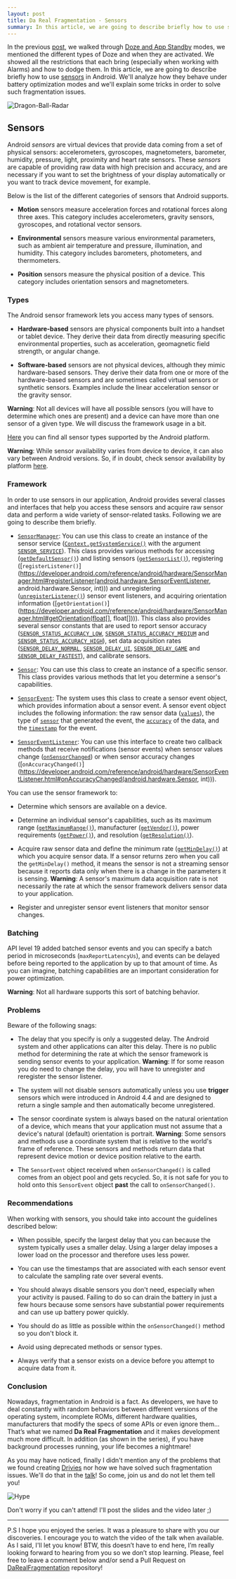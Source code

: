 ```yaml
---
layout: post
title: Da Real Fragmentation - Sensors
summary: In this article, we are going to describe briefly how to use sensors in Android. We'll analyze how they behave under battery optimization modes and we'll explain some tricks in order to solve such fragmentation issues.
---
```


In the previous [post](http://pguardiola.com/blog/darealfragmentation-doze/), we walked through [Doze and App Standby](https://developer.android.com/training/monitoring-device-state/doze-standby.html) modes, we mentioned the different types of Doze and when they are activated. We showed all the restrictions that each bring (especially when working with Alarms) and how to dodge them. In this article, we are going to describe briefly how to use [sensors](https://developer.android.com/guide/topics/sensors/sensors_overview.html) in Android. We'll analyze how they behave under battery optimization modes and we'll explain some tricks in order to solve such fragmentation issues.

<!-- more -->

![Dragon-Ball-Radar](https://raw.githubusercontent.com/Guardiola31337/guardiola31337.github.io/master/art/darealfragmentation/sensors/dragon-ball-radar.gif)

## Sensors

Android _sensors_ are virtual devices that provide data coming from a set of physical sensors: accelerometers, gyroscopes, magnetometers, barometer, humidity, pressure, light, proximity and heart rate sensors. These _sensors_ are capable of providing raw data with high precision and accuracy, and are necessary if you want to set the brightness of your display automatically or you want to track device movement, for example.

Below is the list of the different categories of sensors that Android supports.

* **Motion** sensors measure acceleration forces and rotational forces along three axes. This category includes accelerometers, gravity sensors, gyroscopes, and rotational vector sensors.

* **Environmental** sensors measure various environmental parameters, such as ambient air temperature and pressure, illumination, and humidity. This category includes barometers, photometers, and thermometers.

* **Position** sensors measure the physical position of a device. This category includes orientation sensors and magnetometers.

### Types

The Android sensor framework lets you access many types of sensors.

* **Hardware-based** sensors are physical components built into a handset or tablet device. They derive their data from directly measuring specific environmental properties, such as acceleration, geomagnetic field strength, or angular change.

* **Software-based** sensors are not physical devices, although they mimic hardware-based sensors. They derive their data from one or more of the hardware-based sensors and are sometimes called virtual sensors or synthetic sensors. Examples include the linear acceleration sensor or the gravity sensor.

**Warning**: Not all devices will have all possible sensors (you will have to determine which ones are present) and a device can have more than one sensor of a given type. We will discuss the framework usage in a bit.

[Here](https://source.android.com/devices/sensors/sensor-types.html) you can find all sensor types supported by the Android platform.

**Warning**: While sensor availability varies from device to device, it can also vary between Android versions. So, if in doubt, check sensor availability by platform [here](https://developer.android.com/guide/topics/sensors/sensors_overview.html#table2).

### Framework

In order to use sensors in our application, Android provides several classes and interfaces that help you access these sensors and acquire raw sensor data and perform a wide variety of sensor-related tasks. Following we are going to describe them briefly. 

* [`SensorManager`](https://developer.android.com/reference/android/hardware/SensorManager.html): You can use this class to create an instance of the sensor service ([`Context.getSystemService()`](https://developer.android.com/reference/android/content/Context.html#getSystemService(java.lang.String)) with the argument [`SENSOR_SERVICE`](https://developer.android.com/reference/android/content/Context.html#SENSOR_SERVICE)). This class provides various methods for accessing ([`getDefaultSensor()`](https://developer.android.com/reference/android/hardware/SensorManager.html#getDefaultSensor(int))) and listing sensors ([`getSensorList()`](https://developer.android.com/reference/android/hardware/SensorManager.html#getSensorList(int))), registering ([`registerListener()`](https://developer.android.com/reference/android/hardware/SensorManager.html#registerListener(android.hardware.SensorEventListener, android.hardware.Sensor, int))) and unregistering ([`unregisterListener()`](https://developer.android.com/reference/android/hardware/SensorManager.html#unregisterListener(android.hardware.SensorEventListener))) sensor event listeners, and acquiring orientation information ([`getOrientation()`](https://developer.android.com/reference/android/hardware/SensorManager.html#getOrientation(float[], float[]))). This class also provides several sensor constants that are used to report sensor accuracy ([`SENSOR_STATUS_ACCURACY_LOW`](https://developer.android.com/reference/android/hardware/SensorManager.html#SENSOR_STATUS_ACCURACY_LOW), [`SENSOR_STATUS_ACCURACY_MEDIUM`](https://developer.android.com/reference/android/hardware/SensorManager.html#SENSOR_STATUS_ACCURACY_MEDIUM) and [`SENSOR_STATUS_ACCURACY_HIGH`](https://developer.android.com/reference/android/hardware/SensorManager.html#SENSOR_STATUS_ACCURACY_HIGH)), set data acquisition rates ([`SENSOR_DELAY_NORMAL`](https://developer.android.com/reference/android/hardware/SensorManager.html#SENSOR_DELAY_NORMAL), [`SENSOR_DELAY_UI`](https://developer.android.com/reference/android/hardware/SensorManager.html#SENSOR_DELAY_UI), [`SENSOR_DELAY_GAME`](https://developer.android.com/reference/android/hardware/SensorManager.html#SENSOR_DELAY_GAME) and [`SENSOR_DELAY_FASTEST`](https://developer.android.com/reference/android/hardware/SensorManager.html#SENSOR_DELAY_FASTEST)), and calibrate sensors.

* [`Sensor`](https://developer.android.com/reference/android/hardware/Sensor.html): You can use this class to create an instance of a specific sensor. This class provides various methods that let you determine a sensor's capabilities.

* [`SensorEvent`](https://developer.android.com/reference/android/hardware/SensorEvent.html): The system uses this class to create a sensor event object, which provides information about a sensor event. A sensor event object includes the following information: the raw sensor data ([`values`](https://developer.android.com/reference/android/hardware/SensorEvent.html#values)), the type of [`sensor`](https://developer.android.com/reference/android/hardware/SensorEvent.html#sensor) that generated the event, the [`accuracy`](https://developer.android.com/reference/android/hardware/SensorEvent.html#accuracy) of the data, and the [`timestamp`](https://developer.android.com/reference/android/hardware/SensorEvent.html#timestamp) for the event.

* [`SensorEventListener`](https://developer.android.com/reference/android/hardware/SensorEventListener.html): You can use this interface to create two callback methods that receive notifications (sensor events) when sensor values change ([`onSensorChanged`](https://developer.android.com/reference/android/hardware/SensorEventListener.html#onSensorChanged(android.hardware.SensorEvent))) or when sensor accuracy changes ([`onAccuracyChanged()`](https://developer.android.com/reference/android/hardware/SensorEventListener.html#onAccuracyChanged(android.hardware.Sensor, int))).

You can use the sensor framework to:

* Determine which sensors are available on a device.

* Determine an individual sensor's capabilities, such as its maximum range ([`getMaximumRange()`](https://developer.android.com/reference/android/hardware/Sensor.html#getMaximumRange())), manufacturer ([`getVendor()`](https://developer.android.com/reference/android/hardware/Sensor.html#getVendor())), power requirements ([`getPower()`](https://developer.android.com/reference/android/hardware/Sensor.html#getPower())), and resolution ([`getResolution()`](https://developer.android.com/reference/android/hardware/Sensor.html#getResolution())).

* Acquire raw sensor data and define the minimum rate ([`getMinDelay()`](https://developer.android.com/reference/android/hardware/Sensor.html#getMinDelay())) at which you acquire sensor data. If a sensor returns zero when you call the `getMinDelay()` method, it means the sensor is not a streaming sensor because it reports data only when there is a change in the parameters it is sensing.
  **Warning**: A sensor's maximum data acquisition rate is not necessarily the rate at which the sensor framework delivers sensor data to your application.

* Register and unregister sensor event listeners that monitor sensor changes.

### Batching

API level 19 added batched sensor events and you can specify a batch period in microseconds (`maxReportLatencyUs`), and events can be delayed before being reported to the application by up to that amount of time. As you can imagine, batching capabilities are an important consideration for power optimization.

**Warning**: Not all hardware supports this sort of batching behavior.

### Problems

Beware of the following snags:

* The delay that you specify is only a suggested delay. The Android system and other applications can alter this delay. There is no public method for determining the rate at which the sensor framework is sending sensor events to your application.
  **Warning**: If for some reason you do need to change the delay, you will have to unregister and reregister the sensor listener.

* The system will not disable sensors automatically unless you use __trigger__ sensors which were introduced in Android 4.4 and are designed to return a single sample and then automatically become unregistered.

* The sensor coordinate system is always based on the natural orientation of a device, which means that your application must not assume that a device's natural (default) orientation is portrait.
  **Warning**: Some sensors and methods use a coordinate system that is relative to the world's frame of reference. These sensors and methods return data that represent device motion or device position relative to the earth.

* The `SensorEvent` object received when `onSensorChanged()` is called comes from an object pool and gets recycled. So, it is not safe for you to hold onto this `SensorEvent` object **past** the call to `onSensorChanged()`.

### Recommendations

When working with sensors, you should take into account the guidelines described below:

* When possible, specify the largest delay that you can because the system typically uses a smaller delay. Using a larger delay imposes a lower load on the processor and therefore uses less power.

* You can use the timestamps that are associated with each sensor event to calculate the sampling rate over several events.

* You should always disable sensors you don't need, especially when your activity is paused. Failing to do so can drain the battery in just a few hours because some sensors have substantial power requirements and can use up battery power quickly.

* You should do as little as possible within the `onSensorChanged()` method so you don't block it.

* Avoid using deprecated methods or sensor types.

* Always verify that a sensor exists on a device before you attempt to acquire data from it.

### Conclusion

Nowadays, fragmentation in Android is a fact. As developers, we have to deal constantly with random behaviors between different versions of the operating system, incomplete ROMs, different hardware qualities, manufacturers that modify the specs of some APIs or even ignore them...
That’s what we named **Da Real Fragmentation** and it makes development much more difficult. In addition (as shown in the series), if you have background processes running, your life becomes a nightmare!

As you may have noticed, finally I didn't mention any of the problems that we found creating [Drivies](https://drivies.onelink.me/692963081?pid=ownmedia&c=pguardiola) nor how we have solved such fragmentation issues. We'll do that in the [talk](http://2016.codemotion.es/agenda.html#5732408326356992/84644004)! So come, join us and do not let them tell you!

![Hype](https://raw.githubusercontent.com/Guardiola31337/guardiola31337.github.io/master/art/darealfragmentation/sensors/hype.gif)

Don't worry if you can't attend! I'll post the slides and the video later ;)

___

P.S I hope you enjoyed the series. It was a pleasure to share with you our discoveries. I encourage you to watch the video of the talk when available. As I said, I'll let you know!
BTW, this doesn’t have to end here, I’m really looking forward to hearing from you so we don’t stop learning. Please, feel free to leave a comment below and/or send a Pull Request on [DaRealFragmentation](https://github.com/Guardiola31337/darealfragmentation) repository!